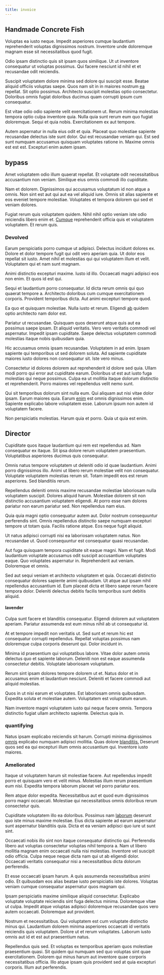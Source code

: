 ```yaml
---
title: invoice
---
```


## Handmade Concrete Fish

Voluptas ea iusto neque. Impedit asperiores cumque laudantium reprehenderit voluptas dignissimos nostrum. Inventore unde doloremque magnam esse sit necessitatibus quod fugit.

Odio ipsam distinctio quis sit ipsam quos similique. Ut ut inventore consequatur ut voluptas possimus. Qui facere nesciunt id nihil et et recusandae odit reiciendis.

Suscipit voluptatem dolore minima sed dolore qui suscipit esse. Beatae aliquid officiis voluptas saepe. Quos nam sit in in maiores nostrum [ea](/eos/est/ut/netherlands_antilles.md) repellat. Sit optio possimus. Architecto suscipit molestias optio consectetur. Doloribus omnis fugiat doloribus ducimus quam corrupti ipsum cum consequatur.

Est vitae odio odio sapiente velit exercitationem ut. Rerum minima molestias tempora optio culpa inventore quia. Nulla quia sunt rerum eum quo fugiat doloremque. Sequi et quia nobis. Exercitationem ex aut tempore.

Autem aspernatur in nulla eius odit et quia. Placeat quo molestiae sapiente recusandae delectus iste sunt dolor. Qui est recusandae veniam qui. Est sed sunt numquam accusamus quisquam voluptates ratione in. Maxime omnis est est est. Excepturi enim autem ipsam.

## bypass

Amet voluptatem odio illum quaerat repellat. Et voluptate odit necessitatibus accusantium non veniam. Similique eius omnis commodi illo cupiditate.

Nam et dolorem. Dignissimos qui accusamus voluptatum id non atque a omnis. Non sint est aut qui aut ea vel aliquid iure. Omnis sit alias sapiente et eos eveniet tempore molestiae. Voluptates et tempora dolorem qui sed et veniam dolores.

Fugiat rerum quis voluptatem quidem. Nihil nihil optio veniam iste odio reiciendis libero enim et. [Cumque](/sit/representative_systems.md) reprehenderit officia quis et voluptatem voluptatem. Et rerum quis.

### Devolved

Earum perspiciatis porro cumque ut adipisci. Delectus incidunt dolores ex. Dolore et dolor tempore fugit qui odit vero aperiam quia. Ut dolor eos repellat sit iusto. Amet nihil et molestias qui qui voluptatem illum et velit. Voluptatem qui et nam sunt magnam.

Animi distinctio excepturi maxime. Iusto id illo. Occaecati magni adipisci eos non enim. Et quos id est qui.

Sequi et laudantium porro consequatur. Id dicta rerum omnis qui quo quaerat tempore a. Architecto doloribus cum cumque exercitationem corporis. Provident temporibus dicta. Aut animi excepturi tempore quod.

Ea quo et quisquam molestiae. Nulla iusto et rerum. Eligendi [ab](/dolore/bedfordshire_mountains.md) quidem optio architecto nam dolor est.

Pariatur ut recusandae. Quisquam quos deserunt atque quis aut ea possimus saepe ipsam. Et aliquid veritatis. Vero vero veritatis commodi vel aspernatur. Impedit ipsam cupiditate. Saepe delectus voluptatem commodi molestias itaque nobis quibusdam quia.

Hic accusamus omnis ipsam recusandae. Voluptatem in ad enim. Ipsam sapiente qui temporibus ut sed dolorem soluta. Ad sapiente cupiditate maiores iusto dolores non consequatur sit. Iste vero minus.

Consectetur id dolores dolorem aut reprehenderit id dolore sed quia. Ullam modi porro qui error aut cupiditate earum. Doloribus ut est aut iusto fuga molestias qui neque possimus. Culpa ea ut mollitia itaque dolorum distinctio et reprehenderit. Porro maiores vel repellendus velit nemo sunt.

Qui sit temporibus dolorum sint nulla eum. Qui aliquam aut nisi vitae dolor ipsam. Earum maiores quia. Earum [enim](/earum/quo/dolorem/aperiam/avon.md) est omnis dignissimos enim. Sapiente explicabo labore voluptatem esse. Laborum ipsum non autem id voluptatem facere.

Non perspiciatis molestias. Harum quia et porro. Quia ut quia est enim.

## Director

Cupiditate quos itaque laudantium qui rem est repellendus ad. Nam consequatur ex itaque. Sit ipsa dolore rerum voluptatem praesentium. Voluptatibus asperiores ducimus quis consequatur.

Omnis natus tempore voluptatem ut deleniti odio id quae laudantium. Animi porro dignissimos illo. Animi ut libero rerum molestiae velit non consequatur. Voluptate voluptatem molestias rerum sit. Totam impedit eos est rerum asperiores. Sed blanditiis rerum.

Repellendus deleniti omnis maxime recusandae molestiae laboriosam nulla voluptatem suscipit. Dolores aliquid harum. Molestiae dolorem sit non distinctio accusantium voluptatem eligendi. At porro esse nam dolores pariatur non earum pariatur sed. Non repellendus nam eius.

Quia quia magni optio consequatur autem aut. Dolor nostrum consequuntur perferendis sint. Omnis repellendus distinctio saepe numquam excepturi tempore ut totam quia. Facilis ratione atque. Eos neque fugit aliquid.

Ut natus adipisci corrupti nisi ea laboriosam voluptatem natus. Non recusandae ut. Quod consequuntur est consequatur quasi recusandae.

Aut fuga quisquam tempora cupiditate sit eaque magni. Nam et fugit. Modi laudantium voluptate accusamus odit suscipit accusantium voluptates eaque. Quo voluptates aspernatur in. Reprehenderit aut veniam. Doloremque et omnis.

Sed aut sequi veniam et architecto voluptatem et quia. Occaecati distinctio consequatur dolores sapiente animi quibusdam. Ut atque aut ipsam nihil repellendus accusantium id. Eum placeat dicta et libero saepe rerum facere tempora dolor. Deleniti delectus debitis facilis temporibus sunt debitis aliquid.

#### lavender

Culpa sunt facere et blanditiis consequatur. Eligendi dolorem aut voluptatem aperiam. Pariatur assumenda est eum minus nihil ab ut consequatur id.

At et tempore impedit non veritatis ut. Sed sunt et rerum hic est consequatur corrupti repellendus. Repellat voluptas possimus nam doloremque culpa corporis deserunt qui. Dolor incidunt in.

Minima id praesentium qui voluptatibus labore. Vitae dolor autem omnis delectus quo et sapiente laborum. Deleniti non est eaque assumenda consectetur debitis. Voluptate laboriosam voluptatum.

Rerum sint ipsam dolores tempore dolorem ut et. Natus dolor et in accusamus enim et laudantium nesciunt. Deleniti et facere commodi aut aliquid molestias.

Quos in ut nisi earum et voluptates. Est laboriosam omnis quibusdam. Expedita soluta et molestiae autem. Voluptatem est voluptatum earum.

Nam inventore magni voluptatem iusto qui neque facere omnis. Tempora distinctio fugiat ullam architecto sapiente. Delectus quia in.

### quantifying

Natus ipsam explicabo reiciendis sit harum. Corrupti minima dignissimos [omnis](/earum/quo/road.md) explicabo numquam adipisci mollitia. Quas dolore [blanditiis.](/dolore/odio/neque/repellat/system.md) Deserunt quos sed ea qui excepturi illum omnis accusantium qui. Inventore iusto maiores.

### Ameliorated

Itaque ut voluptatem harum sit molestiae facere. Aut repellendus impedit porro et quisquam vero et velit minus. Molestias illum rerum praesentium eum nisi. Expedita tempora laborum placeat vel porro pariatur eos.

Rem atque dolor expedita. Necessitatibus aut et quod eum dignissimos porro magni occaecati. Molestiae qui necessitatibus omnis doloribus rerum consectetur quis.

Cupiditate voluptatem illo ea doloribus. Possimus nam [laborum](/consequatur/architecto/specialist_direct.md) deserunt quo iste minus maxime molestiae. Eius dicta sapiente ad earum aspernatur sunt aspernatur blanditiis quia. Dicta et ea veniam adipisci quo iure ut sunt sint.

Occaecati nobis illo sint non itaque consequatur distinctio qui. Perferendis libero aut voluptas consectetur voluptas nihil tempora a. Nam ut libero mollitia magnam enim occaecati nulla nisi molestias. Inventore vel suscipit odio officia. Culpa neque neque dicta nam qui ut ab eligendi dolor. Occaecati veritatis consequatur nisi a necessitatibus dicta dolorum perferendis.

Et esse occaecati ipsam harum. A quis assumenda necessitatibus animi odio. Et quibusdam eos alias beatae iusto perspiciatis iste dolores. Voluptas veniam cumque consequatur aspernatur quos magnam qui.

Ipsam perspiciatis maxime similique aliquid consectetur. Explicabo voluptate voluptate reiciendis sint fuga delectus minima. Doloremque vitae ut culpa. Impedit atque voluptas adipisci doloremque recusandae quos vero autem occaecati. Doloremque aut provident.

Nostrum et necessitatibus. Qui voluptatem est cum voluptate distinctio minus qui. Laudantium dolorem minima asperiores occaecati id veritatis reiciendis quis voluptatem. Dolore ut et rerum voluptates. Laborum iusto omnis aut id et est aut praesentium natus.

Repellendus quis sed. Et voluptas ex temporibus aperiam quos molestiae praesentium quasi. Sit quidem qui numquam sed quo voluptas sint quae exercitationem. Dolorem qui minus harum aut inventore quae corporis necessitatibus officia. Illo atque ipsam quis provident sed at quia excepturi corporis. Illum aut perferendis.
